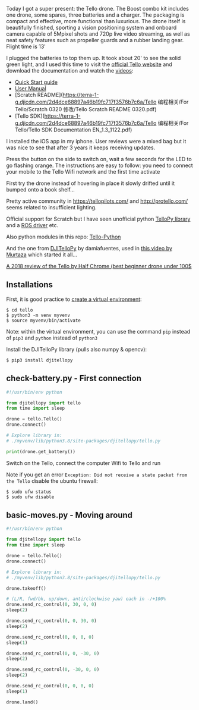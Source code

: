 

Today I got a super present: the Tello drone. The Boost combo kit includes one drone, some spares, three batteries and a charger. The packaging is compact and effective, more functional than luxurious.  The drone itself is beautifully finished, sporting a vision positioning system and onboard camera capable of 5Mpixel shots and 720p live video streaming, as well as neat safety features such as propeller guards and a rubber landing gear. Flight time is 13'

I plugged the batteries to top them up. It took about 20' to see the solid green light, and I used this time to visit the [official Tello website](https://www.ryzerobotics.com/) and download the documentation and watch the [videos](https://www.ryzerobotics.com/tello/videos):

* [Quick Start guide](https://dl-cdn.ryzerobotics.com/downloads/Tello/20180212/Tello+Quick+Start+Guide_V1.2+multi.pdf)
* [User Manual](https://dl-cdn.ryzerobotics.com/downloads/Tello/20180404/Tello_User_Manual_V1.2_EN.pdf)
* [Scratch README](https://terra-1-g.djicdn.com/2d4dce68897a46b19fc717f3576b7c6a/Tello 编程相关/For Tello/Scratch 0320 修改/Tello Scratch README 0320.pdf)
* [Tello SDK](https://terra-1-g.djicdn.com/2d4dce68897a46b19fc717f3576b7c6a/Tello 编程相关/For Tello/Tello SDK Documentation EN_1.3_1122.pdf)

I installed the iOS app in my iphone. User reviews were a mixed bag but it was nice to see that after 3 years it keeps receiving updates.

Press the button on the side to switch on, wait a few seconds for the LED to go flashing orange. The instructions are easy to follow: you need to connect your mobile to the Tello Wifi network and the first time activate 

First try the drone instead of hovering in place it slowly drifted until it bumped onto a book shelf... 

Pretty active community in https://tellopilots.com/ and http://protello.com/ seems related to insufficient lighting.

Official support for Scratch but I have seen unofficial python [TelloPy library](https://github.com/hanyazou/TelloPy) and a [ROS driver](http://wiki.ros.org/tello_driver) etc.

Also python modules in this repo: [Tello-Python](https://github.com/dji-sdk/Tello-Python)

And the one from [DJITelloPy](https://github.com/damiafuentes/DJITelloPy) by damiafuentes, used in [this video by Murtaza](https://www.youtube.com/watch?v=LmEcyQnfpDA&t=1282s) which started it all...

[A 2018 review of the Tello by Half Chrome (best beginner drone under 100$](https://www.youtube.com/watch?v=hpwrYP1_txY)

## Installations

First, it is good practice to [create a virtual environment](https://linuxize.com/post/how-to-create-python-virtual-environments-on-ubuntu-18-04/):

```
$ cd tello 
$ python3 -m venv myvenv
$ source myvenv/bin/activate
```

Note: within the virtual environment, you can use the command `pip` instead of `pip3` and `python` instead of `python3`

Install the DJITelloPy library (pulls also numpy & opencv):

```
$ pip3 install djitellopy
```

## check-battery.py - First connection 

```python
#!/usr/bin/env python

from djitellopy import tello
from time import sleep

drone = tello.Tello()
drone.connect()

# Explore library in:
# ./myvenv/lib/python3.8/site-packages/djitellopy/tello.py

print(drone.get_battery())
```

Switch on the Tello, connect the computer Wifi to Tello and run 

Note if you get an error `Exception: Did not receive a state packet from the Tello` disable the ubuntu firewall:

```
$ sudo ufw status
$ sudo ufw disable
```

## basic-moves.py - Moving around

```python
#!/usr/bin/env python

from djitellopy import tello
from time import sleep

drone = tello.Tello()
drone.connect()

# Explore library in:
# ./myvenv/lib/python3.8/site-packages/djitellopy/tello.py

drone.takeoff()

# (L/R, fwd/bk, up/down, anti/clockwise yaw) each in -/+100%
drone.send_rc_control(0, 30, 0, 0)
sleep(2)

drone.send_rc_control(0, 0, 30, 0)
sleep(2)

drone.send_rc_control(0, 0, 0, 0)
sleep(1)

drone.send_rc_control(0, 0, -30, 0)
sleep(2)

drone.send_rc_control(0, -30, 0, 0)
sleep(2)

drone.send_rc_control(0, 0, 0, 0)
sleep(1)

drone.land()
```

